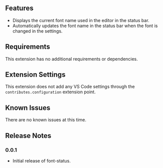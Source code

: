 ## Features

- Displays the current font name used in the editor in the status bar.
- Automatically updates the font name in the status bar when the font is changed in the settings.

## Requirements

This extension has no additional requirements or dependencies.

## Extension Settings

This extension does not add any VS Code settings through the `contributes.configuration` extension point.

## Known Issues

There are no known issues at this time.

## Release Notes

### 0.0.1

- Initial release of font-status.
